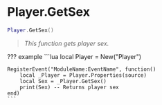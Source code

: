 # Player.GetSex

```lua
Player.GetSex()
```
> *This function gets player sex.*

??? example
    ```lua
    local Player = New("Player")

    RegisterEvent("ModuleName:EventName", function()
        local _Player = Player.Properties(source)
        local Sex = _Player.GetSex()
        print(Sex) -- Returns player sex
    end)
    ```